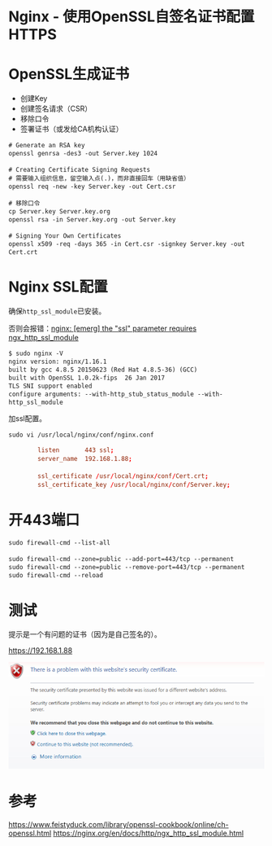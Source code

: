 Nginx - 使用OpenSSL自签名证书配置HTTPS
===
# OpenSSL生成证书
* 创建Key
* 创建签名请求（CSR）
* 移除口令
* 签署证书（或发给CA机构认证）
```
# Generate an RSA key
openssl genrsa -des3 -out Server.key 1024

# Creating Certificate Signing Requests
# 需要输入组织信息，留空输入点(.)，而非直接回车（用缺省值）
openssl req -new -key Server.key -out Cert.csr

# 移除口令
cp Server.key Server.key.org
openssl rsa -in Server.key.org -out Server.key

# Signing Your Own Certificates
openssl x509 -req -days 365 -in Cert.csr -signkey Server.key -out Cert.crt
```

# Nginx SSL配置
确保`http_ssl_module`已安装。

否则会报错：[nginx: [emerg] the "ssl" parameter requires ngx_http_ssl_module](https://blog.csdn.net/prufeng/article/details/100998041)

```
$ sudo nginx -V
nginx version: nginx/1.16.1
built by gcc 4.8.5 20150623 (Red Hat 4.8.5-36) (GCC)
built with OpenSSL 1.0.2k-fips  26 Jan 2017
TLS SNI support enabled
configure arguments: --with-http_stub_status_module --with-http_ssl_module
```

加ssl配置。

```
sudo vi /usr/local/nginx/conf/nginx.conf
```
```conf
        listen       443 ssl;
        server_name  192.168.1.88;

        ssl_certificate /usr/local/nginx/conf/Cert.crt;
        ssl_certificate_key /usr/local/nginx/conf/Server.key;
```
# 开443端口
```
sudo firewall-cmd --list-all

sudo firewall-cmd --zone=public --add-port=443/tcp --permanent
sudo firewall-cmd --zone=public --remove-port=443/tcp --permanent
sudo firewall-cmd --reload
```
# 测试

提示是一个有问题的证书（因为是自己签名的）。

https://192.168.1.88

![](assets/Nginx_SSL.PNG)

# 参考

https://www.feistyduck.com/library/openssl-cookbook/online/ch-openssl.html
https://nginx.org/en/docs/http/ngx_http_ssl_module.html
